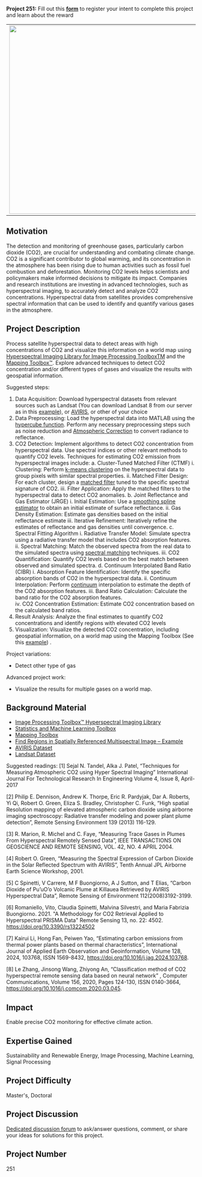 **Project 251:** Fill out this <strong>[form](https://forms.office.com/Pages/ResponsePage.aspx?id=ETrdmUhDaESb3eUHKx3B5lOTzSa_A6lPqq2LJKzvpM5UMTBZRkc4UTRETjFERVRDWllQRE40OUFSQS4u)</strong> to  register your intent to complete this project and learn about the reward

<table>
<td><img src="https://gist.githubusercontent.com/robertogl/e0115dc303472a9cfd52bbbc8edb7665/raw/CO2.jpg"  width=500 /></td>
<td><p><h1>Detection and Visualization of CO2 Concentration Using Hyperspectral Satellite Data</h1></p>
<p>Develop a CO2 detection algorithm using hyperspectral images and visualize the results geospatially.</p>
</table>

## Motivation

The detection and monitoring of greenhouse gases, particularly carbon dioxide (CO2), are crucial for understanding and combating climate change. CO2 is a significant contributor to global warming, and its concentration in the atmosphere has been rising due to human activities such as fossil fuel combustion and deforestation. Monitoring CO2 levels helps scientists and policymakers make informed decisions to mitigate its impact. Companies and research institutions are investing in advanced technologies, such as hyperspectral imaging, to accurately detect and analyze CO2 concentrations. Hyperspectral data from satellites provides comprehensive spectral information that can be used to identify and quantify various gases in the atmosphere.

## Project Description

Process satellite hyperspectral data to detect areas with high concentrations of CO2 and visualize this information on a world map using [Hyperspectral Imaging Library for Image Processing ToolboxTM](https://in.mathworks.com/help/images/hyperspectral-image-processing.html) and the [Mapping Toolbox™](https://www.mathworks.com/help/map/index.html?). Explore advanced techniques to detect CO2 concentration and/or different types of gases and visualize the results with geospatial information.

Suggested steps:
1.	Data Acquisition: Download hyperspectral datasets from relevant sources such as Landsat (You can download Landsat 8 from our server as in this [example](https://www.mathworks.com/help/images/find-regions-multispectral-georeference.html)), or [AVIRIS](https://aviris.jpl.nasa.gov/data/get_aviris_data.html), or other of your choice
2.	Data Preprocessing: Load the hyperspectral data into MATLAB using the [hypercube function]( https://www.mathworks.com/help/images/ref/hypercube.html). Perform any necessary preprocessing steps such as noise reduction and [Atmospheric Correction](https://www.mathworks.com/help/images/hyperspectral-data-correction.html) to convert radiance to reflectance.
3.	CO2 Detection: Implement algorithms to detect CO2 concentration from hyperspectral data. Use spectral indices or other relevant methods to quantify CO2 levels. Techniques for estimating CO2 emission from hyperspectral images include:
a.	Cluster-Tuned Matched Filter (CTMF)
i.	Clustering: Perform [k-means clustering](https://www.mathworks.com/help/stats/kmeans.html) on the hyperspectral data to group pixels with similar spectral properties.
ii.	Matched Filter Design: For each cluster, design a [matched filter](https://www.mathworks.com/help/phased/ug/matched-filtering.html) tuned to the specific spectral signature of CO2.
iii.	Filter Application: Apply the matched filters to the hyperspectral data to detect CO2 anomalies.
b.	Joint Reflectance and Gas Estimator (JRGE) 
i.	Initial Estimation: Use a [smoothing spline estimator](https://www.mathworks.com/help/curvefit/smoothing-splines.html) to obtain an initial estimate of surface reflectance. 
ii.	Gas Density Estimation: Estimate gas densities based on the initial reflectance estimate
iii.	Iterative Refinement: Iteratively refine the estimates of reflectance and gas densities until convergence. 
c.	Spectral Fitting Algorithm
i.	Radiative Transfer Model: Simulate spectra using a radiative transfer model that includes CO2 absorption features. 
ii.	Spectral Matching: Match the observed spectra from the real data to the simulated spectra using [spectral matching](https://in.mathworks.com/help/images/ref/spectralmatch.html) techniques.
iii.	CO2 Quantification: Quantify CO2 levels based on the best match between observed and simulated spectra.
d.	Continuum Interpolated Band Ratio (CIBR)
i.	Absorption Feature Identification: Identify the specific absorption bands of CO2 in the hyperspectral data. 
ii.	Continuum Interpolation: Perform [continuum](https://in.mathworks.com/help/images/ref/removecontinuum.html) interpolation to estimate the depth of the CO2 absorption features. 
iii.	Band Ratio Calculation: Calculate the band ratio for the CO2 absorption features.  
iv.	CO2 Concentration Estimation: Estimate CO2 concentration based on the calculated band ratios. 
4.	Result Analysis: Analyze the final estimates to quantify CO2 concentrations and identify regions with elevated CO2 levels
5.	Visualization: Visualize the detected CO2 concentration, including geospatial information, on a world map using the Mapping Toolbox (See this [example](https://www.mathworks.com/help/images/find-regions-multispectral-georeference.html)) .

Project variations:

- Detect other type of gas

Advanced project work:

- Visualize the results for multiple gases on a world map.


## Background Material

-	[Image Processing Toolbox™ Hyperspectral Imaging Library]( https://www.mathworks.com/help/images/hyperspectral-image-processing.html)
-	[Statistics and Machine Learning Toolbox](https://www.mathworks.com/help/stats/index.html)
-	[Mapping Toolbox](https://www.mathworks.com/help/map/index.html?s_tid=CRUX_lftnav)
-	[Find Regions in Spatially Referenced Multispectral Image – Example](https://www.mathworks.com/help/images/find-regions-multispectral-georeference.html)
-	[AVIRIS Dataset](https://aviris.jpl.nasa.gov/data/get_aviris_data.html)
-	[Landsat Dataset]( https://www.usgs.gov/landsat-missions)

Suggested readings:
[1] Sejal N. Tandel, Alka J. Patel, “Techniques for Measuring Atmospheric CO2 using Hyper Spectral Imaging” International Journal For Technological Research In Engineering Volume 4, Issue 8, April-2017

[2] Philip E. Dennison, Andrew K. Thorpe, Eric R. Pardyjak, Dar A. Roberts, Yi Qi, Robert O. Green, Eliza S. Bradley, Christopher C. Funk, “High spatial Resolution mapping of elevated atmospheric carbon dioxide using airborne imaging spectroscopy: Radiative transfer modeling and power plant plume detection”, Remote Sensing Environment 139 (2013) 116-129. 

[3] R. Marion, R. Michel and C. Faye, “Measuring Trace Gases in Plumes From Hyperspectral Remotely Sensed Data”, IEEE TRANSACTIONS ON GEOSCIENCE AND REMOTE SENSING, VOL. 42, NO. 4 APRIL 2004. 

[4] Robert O. Green, “Measuring the Spectral Expression of Carbon Dioxide in the Solar Reflected Spectrum with AVIRIS”, Tenth Annual JPL Airborne Earth Science Workshop, 2001. 

[5] C Spinetti, V Carrere, M F Buongiorno, A J Sutton, and T Elias, “Carbon Dioxide of Pu’uO’o Volcanic Plume at Killauea Retrieved by AVIRIS Hyperspectral Data”, Remote Sensing of Environment 112(2008)3192-3199.

[6] Romaniello, Vito, Claudia Spinetti, Malvina Silvestri, and Maria Fabrizia Buongiorno. 2021. "A Methodology for CO2 Retrieval Applied to Hyperspectral PRISMA Data" Remote Sensing 13, no. 22: 4502. https://doi.org/10.3390/rs13224502

[7] Kairui Li, Hong Fan, Peiwen Yao, “Estimating carbon emissions from thermal power plants based on thermal characteristics”, International Journal of Applied Earth Observation and Geoinformation, Volume 128, 2024, 103768, ISSN 1569-8432, https://doi.org/10.1016/j.jag.2024.103768.

[8] Le Zhang, Jinsong Wang, Zhiyong An, “Classification method of CO2 hyperspectral remote sensing data based on neural network” , Computer Communications, Volume 156, 2020, Pages 124-130, ISSN 0140-3664, https://doi.org/10.1016/j.comcom.2020.03.045.


## Impact

Enable precise CO2 monitoring for effective climate action. 

## Expertise Gained 

Sustainability and Renewable Energy, Image Processing, Machine Learning, Signal Processing

## Project Difficulty

Master's, Doctoral

## Project Discussion

[Dedicated discussion forum](https://github.com/mathworks/MATLAB-Simulink-Challenge-Project-Hub/discussions/105) to ask/answer questions, comment, or share your ideas for solutions for this project.

## Project Number

251